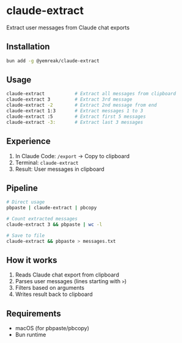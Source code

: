 # claude-extract

Extract user messages from Claude chat exports

## Installation

```bash
bun add -g @yemreak/claude-extract
```

## Usage

```bash
claude-extract           # Extract all messages from clipboard
claude-extract 3         # Extract 3rd message
claude-extract -2        # Extract 2nd message from end
claude-extract 1:3       # Extract messages 1 to 3
claude-extract :5        # Extract first 5 messages
claude-extract -3:       # Extract last 3 messages
```

## Experience

1. In Claude Code: `/export` → Copy to clipboard
2. Terminal: `claude-extract`
3. Result: User messages in clipboard

## Pipeline

```bash
# Direct usage
pbpaste | claude-extract | pbcopy

# Count extracted messages
claude-extract 3 && pbpaste | wc -l

# Save to file
claude-extract && pbpaste > messages.txt
```

## How it works

1. Reads Claude chat export from clipboard
2. Parses user messages (lines starting with `>`)
3. Filters based on arguments
4. Writes result back to clipboard

## Requirements

- macOS (for pbpaste/pbcopy)
- Bun runtime